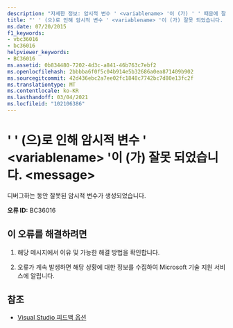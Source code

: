 ```yaml
---
description: "자세한 정보: 암시적 변수 ' <variablename> '이 (가) ' ' 때문에 잘못 되었습니다. <message>"
title: "' ' (으)로 인해 암시적 변수 ' <variablename> '이 (가) 잘못 되었습니다. <message>"
ms.date: 07/20/2015
f1_keywords:
- vbc36016
- bc36016
helpviewer_keywords:
- BC36016
ms.assetid: 0b834480-7202-4d3c-a841-46b763c7ebf2
ms.openlocfilehash: 2bbbba6f0f5c04b914e5b32686a0ea871409b902
ms.sourcegitcommit: 42d436ebc2a7ee02fc1848c7742bc7d80e13fc2f
ms.translationtype: MT
ms.contentlocale: ko-KR
ms.lasthandoff: 03/04/2021
ms.locfileid: "102106386"
---
```

# <a name="implicit-variable-variablename-is-invalid-because-of-message"></a>' ' (으)로 인해 암시적 변수 ' \<variablename> '이 (가) 잘못 되었습니다. \<message>

디버그하는 동안 잘못된 암시적 변수가 생성되었습니다.  
  
 **오류 ID:** BC36016  
  
## <a name="to-correct-this-error"></a>이 오류를 해결하려면  
  
1. 해당 메시지에서 이유 및 가능한 해결 방법을 확인합니다.  
  
2. 오류가 계속 발생하면 해당 상황에 대한 정보를 수집하여 Microsoft 기술 지원 서비스에 알립니다.  
  
## <a name="see-also"></a>참조

- [Visual Studio 피드백 옵션](/visualstudio/ide/feedback-options)
